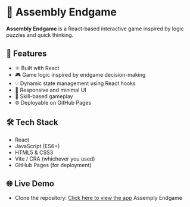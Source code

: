 # 🧩 Assembly Endgame

**Assembly Endgame** is a React-based interactive game inspired by logic puzzles and quick thinking.

## 🚀 Features

- ⚛️ Built with React
- 🎮 Game logic inspired by endgame decision-making
- 💡 Dynamic state management using React hooks
- 🎨 Responsive and minimal UI
- 🧠 Skill-based gameplay 
- 🌐 Deployable on GitHub Pages

## 🛠️ Tech Stack

- React
- JavaScript (ES6+)
- HTML5 & CSS3
- Vite / CRA (whichever you used)
- GitHub Pages (for deployment)

## 🌐 Live Demo

- Clone the repository:
  [Click here to view the app](https://shreyea.github.io/Assembly-Endgame-ReactJS-/)
  Assemply Endgame

